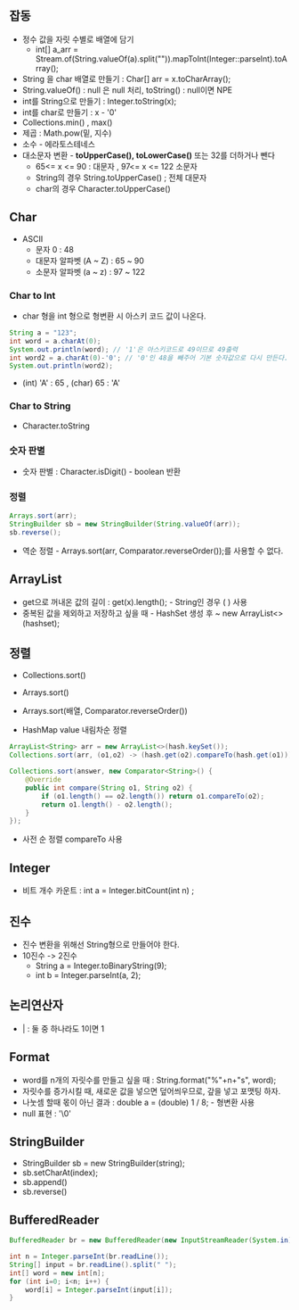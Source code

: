 ## 잡동

- 정수 값을 자릿 수별로 배열에 담기 
  - int[] a_arr = Stream.of(String.valueOf(a).split("")).mapToInt(Integer::parseInt).toArray();
- String 을 char 배열로 만들기 : Char[] arr = x.toCharArray();
- String.valueOf() : null 은 null 처리, toString() : null이면 NPE 
- int를 String으로 만들기 : Integer.toString(x);
- int를 char로 만들기 : x - '0' 
- Collections.min() , max()
- 제곱 : Math.pow(밑, 지수)
- 소수 - 에라토스테네스
- 대소문자 변환 - **toUpperCase(), toLowerCase()** 또는 32를 더하거나 뺀다
  - 65<= x <= 90 : 대문자 , 97<= x <= 122 소문자 
  - String의 경우 String.toUpperCase() ; 전체 대문자 
  - char의 경우 Character.toUpperCase()

## Char

- ASCII 
  - 문자 0  : 48
  - 대문자 알파벳 (A  ~ Z) : 65 ~ 90
  - 소문자 알파벳 (a ~ z) :  97 ~ 122

### Char to Int

- char 형을 int 형으로 형변환 시 아스키 코드 값이 나온다. 

```java
String a = "123";
int word = a.charAt(0);
System.out.println(word); // '1'은 아스키코드로 49이므로 49출력
int word2 = a.charAt(0)-'0'; // '0'인 48을 빼주어 기본 숫자값으로 다시 만든다.
System.out.println(word2); 
```

- (int) 'A' : 65 , (char) 65 : 'A'  

### Char to String

- Character.toString

### 숫자 판별

- 숫자 판별 : Character.isDigit() - boolean  반환

### 정렬

```java
Arrays.sort(arr);
StringBuilder sb = new StringBuilder(String.valueOf(arr));
sb.reverse();
```

- 역순 정렬 - Arrays.sort(arr, Comparator.reverseOrder());를 사용할 수 없다.



## ArrayList

- get으로 꺼내온 값의 길이 : get(x).length(); - String인 경우 ( ) 사용
- 중복된 값을 제외하고 저장하고 싶을 때 - HashSet 생성 후 ~ new ArrayList<>(hashset); 



## 정렬

- Collections.sort()

- Arrays.sort() 

- Arrays.sort(배열, Comparator.reverseOrder())

- HashMap value 내림차순 정렬

```java
ArrayList<String> arr = new ArrayList<>(hash.keySet());
Collections.sort(arr, (o1,o2) -> (hash.get(o2).compareTo(hash.get(o1))));
```

```java
Collections.sort(answer, new Comparator<String>() {
    @Override
    public int compare(String o1, String o2) {
        if (o1.length() == o2.length()) return o1.compareTo(o2);
        return o1.length() - o2.length();
    }
});
```

- 사전 순 정렬 compareTo 사용 

## Integer

- 비트 개수 카운트 : int a = Integer.bitCount(int n) ;  

## 진수

- 진수 변환을 위해선 String형으로 만들어야 한다.
- 10진수 -> 2진수 
  - String a = Integer.toBinaryString(9);
  - int b = Integer.parseInt(a, 2);



## 논리연산자

- | : 둘 중 하나라도 1이면 1 



## Format

- word를 n개의 자릿수를 만들고 싶을 때 : String.format("%"+n+"s", word);
- 자릿수를 증가시킬 때, 새로운 값을 넣으면 덮어씌우므로, 갚을 넣고 포맷팅 하자.
- 나눗셈 할때 몫이 아닌 결과 : double a = (double) 1 / 8; - 형변환 사용 
- null 표현 : '\0'



## StringBuilder

- StringBuilder sb = new StringBuilder(string);
- sb.setCharAt(index);
- sb.append()
- sb.reverse()



## BufferedReader

```java
BufferedReader br = new BufferedReader(new InputStreamReader(System.in));

int n = Integer.parseInt(br.readLine());
String[] input = br.readLine().split(" ");
int[] word = new int[n];
for (int i=0; i<n; i++) {
    word[i] = Integer.parseInt(input[i]);
}
```



